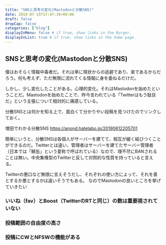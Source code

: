 ```yaml
---
title: "SNSと思考の変化(Mastodonと分散SNS)"
date: 2019-07-15T17:47:39+09:00
draft: false
dropCap: false
categories: ["blog"]
displayInMenu: false # if true, show links in the Burger.
displayInList: true # if true, show links in the home page.
---
```

## SNSと思考の変化(Mastodonと分散SNS)
僕はおそらく情報中毒者だ。それは単に現状からの逃避であり、楽であるからだろう。何も考えず、ただ無限に流れてくる情報に身を委ねるだけだ。

しかし、少し変化したことがある。心理的変化。それはMastodonを始めたということだ。Mastodonを始めたことで、昨今言われている「Twitterはもう駄目だ」という主張について相対的に痛感している。

分散SNSとは何かを知る上で、面白くて分かりやい投稿を見つけたのでリンクしておく。

増田でわかる分散SNS
https://anond.hatelabo.jp/20190612205701

簡単にいうと、分散SNSは各個人がサーバーを建てて、相互が緩く結びつくことができるのだ。Twitterとは違い、管理者はサーバーを建てたサーバー管理者（日本では「鯖缶」という愛称で呼ばれている）なので、理不尽にBANされることは無い。中央集権型のTwitterと反して対照的な性質を持っていると言える。

Twitterの悪口など無限に言えそうだし、それぞれの使い方によって、それを善とするか悪とするかは違いそうでもある。
なのでMastodonの良いところを挙げていきたい

### いいね（fav）とBoost（TwitterのRTと同じ）の数は重要視されていない

### 投稿範囲の自由度の高さ

### 投稿にCWとNFSWの機能がある